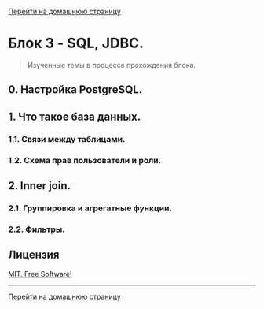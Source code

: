 [Перейти на домашнюю страницу](../README.md)

# Блок 3 - SQL, JDBC.
> Изученные темы в процессе прохождения блока.

## 0. Настройка PostgreSQL. 
## 1. Что такое база данных. 
### 1.1. Связи между таблицами.
### 1.2. Схема прав пользователи и роли.
## 2. Inner join.
### 2.1. Группировка и агрегатные функции.
### 2.2. Фильтры.

## Лицензия

[MIT. Free Software!](https://github.com/ViktorJava/job4j/tree/master/LICENSE)

---

[Перейти на домашнюю страницу](../README.md)

